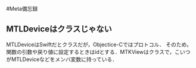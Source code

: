 #Meta備忘録
##  MTLDeviceはクラスじゃない
MTLDeviceはSwiftだとクラスだが，Objectice-Cではプロトコル．
そのため，関数の引数や戻り値に設定するときはid<MTLDevice>とする．MTKViewはクラスで，こいつがMTLDeviceなどをメンバ変数に持っている．
